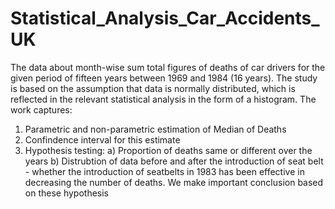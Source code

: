 # Statistical_Analysis_Car_Accidents_UK
The data about month-wise sum total figures of deaths of car drivers for the given period of fifteen years between 1969 and 1984 (16 years).
The study is based on the assumption that data is normally distributed, which is reflected in the relevant statistical analysis in the form of a histogram. 
The work captures:
1) Parametric and non-parametric estimation of Median of Deaths
2) Confindence interval for this estimate
3) Hypothesis testing:
  a) Proportion of deaths same or different over the years
  b) Distrubtion of data before and after the introduction of seat belt - whether the introduction of seatbelts in 1983 has been effective in decreasing the number of deaths.
We make important conclusion based on these hypothesis
